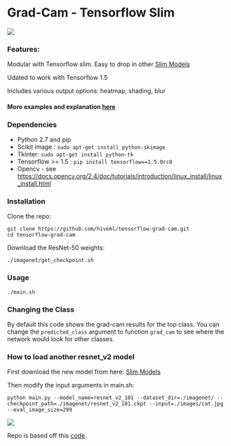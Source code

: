 

# Grad-Cam - Tensorflow Slim 

<img src="https://github.com/hiveml/tensorflow-grad-cam/blob/master/images/cat_heatmap.png">


### Features:

Modular with Tensorflow slim. Easy to drop in other [Slim Models](https://github.com/tensorflow/models/tree/master/research/slim#pre-trained-models)

Udated to work with Tensorflow 1.5

Includes various output options: heatmap, shading, blur

#### More examples and explanation [here](https://thehive.ai/blog/inside-a-neural-networks-mind)


### Dependencies

* Python 2.7 and pip
* Scikit image : `sudo apt-get install python-skimage`
* Tkinter: `sudo apt-get install python-tk`
* Tensorflow >= 1.5 : `pip install tensorflow==1.5.0rc0`
* Opencv - see https://docs.opencv.org/2.4/doc/tutorials/introduction/linux_install/linux_install.html


### Installation

Clone the repo:
```
git clone https://github.com/hiveml/tensorflow-grad-cam.git
cd tensorflow-grad-cam
```
Download the ResNet-50 weights:
```
./imagenet/get_checkpoint.sh
```
### Usage
```
./main.sh
```

### Changing the Class

By default this code shows the grad-cam results for the top class. You can 
change the `predicted_class` argument to function `grad_cam` to see where the network 
would look for other classes.

### How to load another resnet\_v2 model

First download the new model from here: [Slim Models](https://github.com/tensorflow/models/tree/master/research/slim#pre-trained-models)

Then modify the input arguments in main.sh:
```
python main.py --model_name=resnet_v2_101 --dataset_dir=./imagenet/ --checkpoint_path=./imagenet/resnet_v2_101.ckpt --input=./images/cat.jpg --eval_image_size=299

```
<img src="https://github.com/hiveml/tensorflow-grad-cam/blob/master/images/scarjo.png">

Repo is based off this [code](https://github.com/Ankush96/grad-cam.tensorflow).

